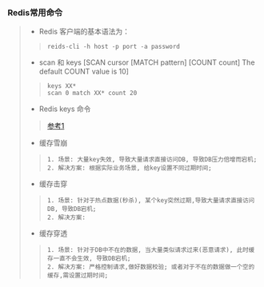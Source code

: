 ### Redis常用命令
> * Redis 客户端的基本语法为：
> >  ```shell
> > reids-cli -h host -p port -a password
> >  ```
> 
> * scan 和 keys [SCAN cursor [MATCH pattern] [COUNT count] The default COUNT value is 10]
> > ```shell
> > keys XX* 
> > scan 0 match XX* count 20
> > ``` 
> 
> * Redis keys 命令
> > [参考1](https://www.runoob.com/redis/redis-keys.html)
> 
> * 缓存雪崩
> > ```shell
> > 1. 场景: 大量key失效, 导致大量请求直接访问DB, 导致DB压力倍增而宕机;
> > 2. 解决方案: 根据实际业务场景, 给key设置不同过期时间;
> > ```
> * 缓存击穿
> > ```shell
> > 1. 场景: 针对于热点数据(秒杀), 某个key突然过期,导致大量请求直接访问DB, 导致DB宕机; 
> > 2. 解决方案: 
> > ```
> * 缓存穿透
> > ```shell
> > 1. 场景: 针对于DB中不在的数据, 当大量类似请求过来(恶意请求), 此时缓存一直不会生效, 导致DB宕机;
> > 2. 解决方案: 严格控制请求,做好数据校验; 或者对于不在的数据做一个空的缓存,需设置过期时间;
> > ```